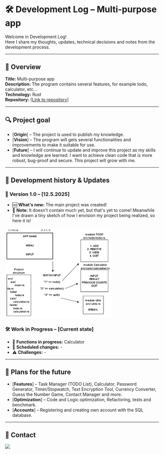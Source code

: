 # 🛠️ Development Log – Multi-purpose app

Welcome in Development Log!<br>Here I share my thoughts, updates, technical decisions and notes from the development process.

---

## 📌 Overview
**Title:** Multi-purpose app  
**Description:** The program contains several features, for example todo, calculator, etc...<br>
**Technology:** Rust <br>
**Repository:** [\[Link to repository\]](https://github.com/JustMipe/Multi-purpose-app)

---

## 🔍 Project goal
- [**Origin**] – The project is used to publish my knowledge.
- [**Vision**] – The program will gets several functionalities and improvements to make it suitable for use.
- [**Future**] – I will continue to update and improve this project as my skills and knowledge are learned. I want to achieve clean code that is more robust, bug-proof and secure. This project will grow with me.

---

## 📅 Development history & Updates
### 🚀 Version 1.0 – [12.5.2025]
- 🆕 **What's new:** The main project was created!
- 📝 **Note:** It doesn't contain much yet, but that's yet to come! Meanwhile I've drawn a tiny sketch of how I envision my project being realized, so here it is!

<img src="https://github.com/JustMipe/Multi-purpose-app/blob/main/src/assets/project_structure.png" height="auto" width="350">


### 🛠️ Work in Progress – [Current state]
- 🔄 **Functions in progress:** Calculator
- 📌 **Scheduled changes:** -
- ⚠️ **Challenges:** -

---

## 🚀 Plans for the future
- [**Features**] – Task Manager (TODO List), Calculator, Password Generator, Timer/Stopwatch, Text Encryption Tool, Currency Converter, Guess the Number Game, Contact Manager and more.
- [**Optimization**] – Code and Logic optimization, Refactoring, tests and benchmark.
- [**Accounts**] – Registering and creating own account with the SQL database.

---

## 📢 Contact
<a href="https://discord.com/users/2023mipe" target="_blank">
  <img src="https://img.shields.io/badge/-Discord-5865F2?style=for-the-badge&logo=discord&logoColor=white">
</a>

